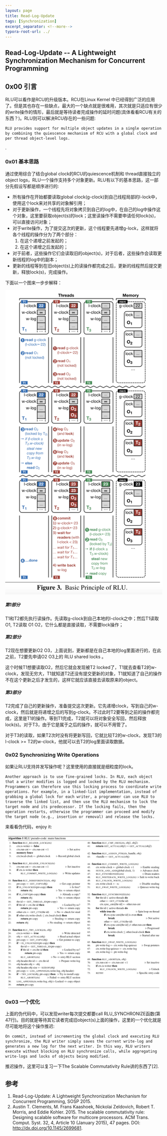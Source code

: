 ```yaml
---
layout: page
title: Read-Log-Update
tags: [Synchronization]
excerpt_separator: <!--more-->
typora-root-url: ../
---
```




## Read-Log-Update -- A Lightweight Synchronization Mechanism for Concurrent Programming   



## 0x00 引言

  RLU可以看作是RCU的升级版本。RCU在Linux Kernel 中已经得到广泛的应用了。但是其也存在一些缺点，最大的一个缺点就是很难用，其次就是只适应有很少的write操作的情形，最后就是等待读者完成操作的延时问题(具体看看RCU有关的东西？)。RLU则可以解决RCU存在的一些问题:

```
RLU provides support for multiple object updates in a single operation by combining the quiescence mechanism of RCU with a global clock and per thread object-level logs.
```

.

>

### 0x01 基本思路 

   通过使用综合了结合global clock的RCU的quiescence机制和 thread直接独立的object logs，RLU一个操作支持多个对象更新。RLU有以下的基本思路，这一部分先假设写都是顺序进行的:

* 所有操作在开始都要读取global clock(g-clock)到自己线程局部的l-lock中，使用这个lock来对共享的对象解引用；
* 对于更新操作，一个线程先将对象拷贝到自己的log中，在自己的log中操作这个对象，这里要获取object(s)的lock；这里读操作不需要申请任何lock(s)，可以直接访问对象；
* 对于write操作，为了提交这次的更新，这个线程要先递增g-lock，这样就将各个线程的操作分为了两个部分：
  1. 在这个递增之前发起的；
  2. 在这个递增之后发起的；
* 对于前者，这些操作它们会读取旧的object(s)，对于后者，这些操作会读取更新线程的log中的副本；
* 更新的线程等到在旧object(s)上的读操作都完成之后，更新的线程然后提交更新，释放lock(s)，完成操作。



下面以一个图来一步步解释：

  ![rlu-principle](/assets/img/rlu-principle.png)



##### 第1部分

  T1和T2都先执行读操作。先读取g-clock到自己本地的l-clock之中；然后T1读取O1, T2读取 O1 O2，它什么都是直接读取，不需要lock操作；

##### 第2部分

  T2现在想要更新O2 O3，上面说到，更新都是在自己本地的log里面进行的，在此之前，T2要先申请O2 O3上的 RLU shared locks 。

 这个时候T1想要读取O2，然后它就会发现被T2 locked了，T1就去查看T2的w-clock，发现无穷大，T1就知道T2还没有提交更新的对象，T1就知道了自己的操作不在这个更新之后才发生的，这样它就应该直接去读取原来的object。

##### 第3部分

   T2完成了自己的更新操作，准备提交这次更新。它先递增clock，写到自己的w-clock，然后就是将递增之后的写到g-clock。不过此时T2要等到之前的操作都完成，这里是T1的操作。等到T1完成，T2就可以将对象安全写回，然后释放lock(s)。对于T3，由于它是属于之后的操作，就可以不用管了。

   对于T3的读取，如果T2次时没有将更新写回，它就比较T2的w-clock，发现T3的 l-clock >= T2的w-clock，他就可以去T2的log里面读取数据。



### 0x02 Synchronizing Write Operations  

  如果让RLU支持并发写操作呢？这里使用的直接就是细粒度的lock。	

```
Another approach is to use fine-grained locks. In RLU, each object that a writer modifies is logged and locked by the RLU mechanism. Programmers can therefore use this locking process to coordinate write operations. For example, in a linked-list implementation, instead of grabbing a global lock for each writer, a programmer can use RLU to traverse the linked list, and then use the RLU mechanism to lock the target node and its predecessor. If the locking fails, then the operation restarts, otherwise the programmer can proceed and modify the target node (e.g., insertion or removal) and release the locks.
```



来看看伪代码，enjoy it:

![rlu-pseudo-code](/assets/img/rlu-pseudo-code.png)



### 0x03 一个优化

  上面的伪代码中，可以发现writer每次提交都要call RLU_SYNCHRONIZE函数(第47行)。目的就是等待其它读者完成旧object(s)上面的操作，这里的一个优化就是尽可能地将这个操作推迟:

```
On commit, instead of incrementing the global clock and executing RLU synchronize, the RLU writer simply saves the current write-log and generates a new log for the next writer. In this way, RLU writers execute without blocking on RLU synchronize calls, while aggregating write-logs and locks of objects being modified. 
```

  推迟操作，这里可以复习一下The Scalable Commutativity Rule讲的东西了[2].





## 参考

1. Read-Log-Update: A Lightweight Synchronization Mechanism for Concurrent Programming, SOSP 2015.
2. Austin T. Clements, M. Frans Kaashoek, Nickolai Zeldovich, Robert T. Morris, and Eddie Kohler. 2015. The scalable commutativity rule: Designing scalable software for multicore processors. ACM Trans. Comput. Syst. 32, 4, Article 10 (January 2015), 47 pages.  DOI: http://dx.doi.org/10.1145/2699681.